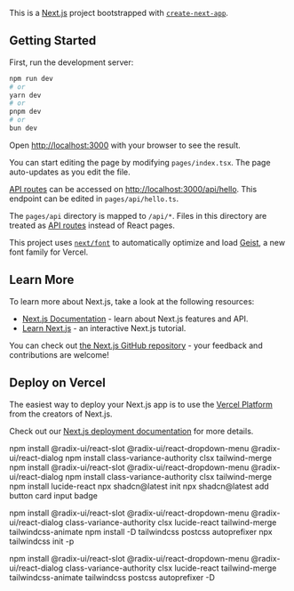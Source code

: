 This is a [Next.js](https://nextjs.org) project bootstrapped with [`create-next-app`](https://nextjs.org/docs/pages/api-reference/create-next-app).

## Getting Started

First, run the development server:

```bash
npm run dev
# or
yarn dev
# or
pnpm dev
# or
bun dev
```

Open [http://localhost:3000](http://localhost:3000) with your browser to see the result.

You can start editing the page by modifying `pages/index.tsx`. The page auto-updates as you edit the file.

[API routes](https://nextjs.org/docs/pages/building-your-application/routing/api-routes) can be accessed on [http://localhost:3000/api/hello](http://localhost:3000/api/hello). This endpoint can be edited in `pages/api/hello.ts`.

The `pages/api` directory is mapped to `/api/*`. Files in this directory are treated as [API routes](https://nextjs.org/docs/pages/building-your-application/routing/api-routes) instead of React pages.

This project uses [`next/font`](https://nextjs.org/docs/pages/building-your-application/optimizing/fonts) to automatically optimize and load [Geist](https://vercel.com/font), a new font family for Vercel.

## Learn More

To learn more about Next.js, take a look at the following resources:

- [Next.js Documentation](https://nextjs.org/docs) - learn about Next.js features and API.
- [Learn Next.js](https://nextjs.org/learn-pages-router) - an interactive Next.js tutorial.

You can check out [the Next.js GitHub repository](https://github.com/vercel/next.js) - your feedback and contributions are welcome!

## Deploy on Vercel

The easiest way to deploy your Next.js app is to use the [Vercel Platform](https://vercel.com/new?utm_medium=default-template&filter=next.js&utm_source=create-next-app&utm_campaign=create-next-app-readme) from the creators of Next.js.

Check out our [Next.js deployment documentation](https://nextjs.org/docs/pages/building-your-application/deploying) for more details.
  


npm install @radix-ui/react-slot @radix-ui/react-dropdown-menu @radix-ui/react-dialog
npm install class-variance-authority clsx tailwind-merge
npm install @radix-ui/react-slot @radix-ui/react-dropdown-menu @radix-ui/react-dialog
 npm install class-variance-authority clsx tailwind-merge
npm install lucide-react
 npx shadcn@latest init
 npx shadcn@latest add button card input badge

  npm install @radix-ui/react-slot @radix-ui/react-dropdown-menu @radix-ui/react-dialog class-variance-authority clsx lucide-react tailwind-merge tailwindcss-animate
  npm install -D tailwindcss postcss autoprefixer
  npx tailwindcss init -p


  npm install @radix-ui/react-slot @radix-ui/react-dropdown-menu @radix-ui/react-dialog class-variance-authority clsx lucide-react tailwind-merge tailwindcss-animate tailwindcss postcss autoprefixer -D
